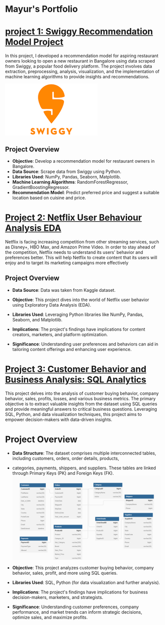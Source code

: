 # Mayur's Portfolio


# [project 1: Swiggy Recommendation Model Project](https://github.com/mayurpaunikar7/Swiggy-Reccomendation-Model-)

In this project, I developed a recommendation model for aspiring restaurant owners looking to open a new restaurant in Bangalore 
using data scraped from Swiggy, a popular food delivery platform. The project involves data extraction, preprocessing, analysis, 
visualization, and the implementation of machine learning algorithms to provide insights and recommendations.

![alt text](https://github.com/mayurpaunikar7/Swiggy-Reccomendation-Model-/blob/main/Images/download.png)

## Project Overview

- **Objective**: Develop a recommendation model for restaurant owners in Bangalore.
- **Data Source**: Scrape data from Swiggy using Python.
- **Libraries Used**: NumPy, Pandas, Seaborn, Matplotlib.
- **Machine Learning Algorithms**: RandomForestRegressor, GradientBoostingRegressor.
- **Recommendation Model**: Predict preferred price and suggest a suitable location based on cuisine and price.



# [Project 2: Netflix User Behaviour Analysis EDA](https://github.com/mayurpaunikar7/Netflix-User-Behaviour-Analysis)

Netflix is facing increasing competition from other streaming services, such as Disney+, HBO Max, and Amazon Prime Video.
In order to stay ahead of the competition, Netflix needs to understand its users' behavior and preferences better.
This will help Netflix to create content that its users will enjoy and to target its marketing campaigns more effectively

## Project Overview

- **Data Source**: Data was taken from Kaggle dataset.

- **Objective**: This project dives into the world of Netflix user behavior using Exploratory Data Analysis (EDA).

- **Libraries Used**: Leveraging Python libraries like NumPy, Pandas, Seaborn, and Matplotlib.

- **Implications**: The project's findings have implications for content creators, marketers, and platform optimization.

- **Significance**: Understanding user preferences and behaviors can aid in tailoring content offerings and enhancing user experience.



# [Project 3: Customer Behavior and Business Analysis: SQL Analytics](https://github.com/mayurpaunikar7/customer-behavior-sql-analytics)

This project delves into the analysis of customer buying behavior, company behavior, sales, profits, losses, and various business metrics. 
The primary objective is to extract valuable insights from the dataset using SQL queries and provide meaningful answers to critical business questions. 
Leveraging SQL, Python, and data visualization techniques, this project aims to empower decision-makers with data-driven insights.

# Project Overview

- **Data Structure**: The dataset comprises multiple interconnected tables, including customers, orders, order details, products,
- categories, payments, shippers, and suppliers. These tables are linked through Primary Keys (PK) and Foreign Keys (FK).
![alt text](https://github.com/mayurpaunikar7/customer-behavior-sql-analytics/blob/main/Customers_Database_Schema_JPG/Customer_Database_Schema.JPG.png)

- **Objective**: This project analyzes customer buying behavior, company behavior, sales, profit, and more using SQL queries.

- **Libraries Used**: SQL, Python (for data visualization and further analysis).

- **Implications**: The project's findings have implications for business decision-makers, marketers, and strategists.

- **Significance**: Understanding customer preferences, company performance, and market trends can inform strategic decisions, optimize sales, and maximize profits.






